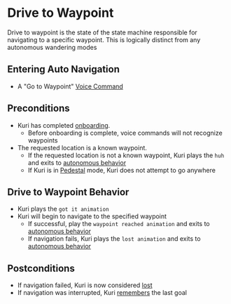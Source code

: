 # Drive to Waypoint
Drive to waypoint is the state of the state machine responsible for navigating to a specific waypoint.  This is logically distinct from any autonomous wandering modes

## Entering Auto Navigation
* A "Go to Waypoint" [Voice Command](listening.md)

## Preconditions
* Kuri has completed [onboarding](../onboarding.md).
    * Before onboarding is complete, voice commands will not recognize waypoints
* The requested location is a known waypoint.
    * If the requested location is not a known waypoint, Kuri plays the `huh` and exits to [autonomous behavior](../autonomous_behavior/idle.md)
    * If Kuri is in [Pedestal](../logical_concurrent_states/pedestal.md) mode, Kuri does not attempt to go anywhere

## Drive to Waypoint Behavior
* Kuri plays the `got it animation`
* Kuri will begin to navigate to the specified waypoint
    * If successful, play the `waypoint reached animation` and exits to [autonomous behavior](../autonomous_behavior/idle.md)
    * If navigation fails, Kuri plays the `lost animation` and exits to [autonomous behavior](../autonomous_behavior/idle.md)

## Postconditions
* If navigation failed, Kuri is now considered [lost](../logical_concurrent_states/localization.md)
* If navigation was interrupted, Kuri [remembers](../memory.md) the last goal
